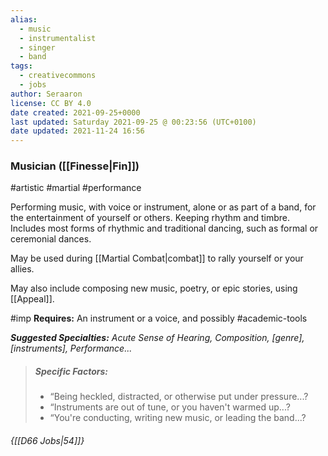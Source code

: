 ```yaml
---
alias:
  - music
  - instrumentalist
  - singer
  - band
tags:
  - creativecommons
  - jobs
author: Seraaron
license: CC BY 4.0
date created: 2021-09-25+0000
last updated: Saturday 2021-09-25 @ 00:23:56 (UTC+0100)
date updated: 2021-11-24 16:56
---
```


### Musician ([[Finesse|Fin]])

#artistic #martial #performance

Performing music, with voice or instrument, alone or as part of a band, for the entertainment of yourself or others. Keeping rhythm and timbre. Includes most forms of rhythmic and traditional dancing, such as formal or ceremonial dances.

May be used during [[Martial Combat|combat]] to rally yourself or your allies.

May also include composing new music, poetry, or epic stories, using [[Appeal]].

#imp **Requires:** An instrument or a voice, and possibly #academic-tools

_**Suggested Specialties:** Acute Sense of Hearing, Composition, [genre], [instruments], Performance..._

> ##### Specific Factors:
>
> - “Being heckled, distracted, or otherwise put under pressure...?
> - “Instruments are out of tune, or you haven't warmed up...?
> - “You're conducting, writing new music, or leading the band...?

###### {[[D66 Jobs|54]]}
